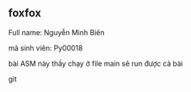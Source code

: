 <h2>foxfox</h2>
<p>Full name: Nguyễn Minh Biên</p>
<p> mã sinh viên: Py00018 </p>
<p>bài ASM này thầy chạy ở file main sẽ run được cả bài</p>
git 

```sh

```
